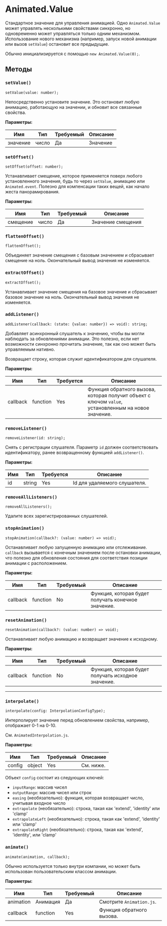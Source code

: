 # Animated.Value

Стандартное значение для управления анимацией. Одно `Animated.Value` может управлять несколькими свойствами синхронно, но одновременно может управляться только одним механизмом. Использование нового механизма (например, запуск новой анимации или вызов `setValue`) остановит все предыдущие.

Обычно инициализируется с помощью `new Animated.Value(0);`.

## Методы

### `setValue()`

```tsx
setValue(value: number);
```

Непосредственно установите значение. Это остановит любую анимацию, работающую на значении, и обновит все связанные свойства.

**Параметры:**

| Имя      | Тип   | Требуемый | Описание |
| -------- | ----- | --------- | -------- |
| значение | число | Да        | Значение |

### `setOffset()`

```tsx
setOffset(offset: number);
```

Устанавливает смещение, которое применяется поверх любого установленного значения, будь то через `setValue`, анимацию или `Animated.event`. Полезно для компенсации таких вещей, как начало жеста панорамирования.

**Параметры:**

| Имя      | Тип   | Требуемый | Описание          |
| -------- | ----- | --------- | ----------------- |
| смещение | число | Да        | Значение смещения |

### `flattenOffset()`

```tsx
flattenOffset();
```

Объединяет значение смещения с базовым значением и сбрасывает смещение на ноль. Окончательный вывод значения не изменяется.

### `extractOffset()`

```tsx
extractOffset();
```

Устанавливает значение смещения на базовое значение и сбрасывает базовое значение на ноль. Окончательный вывод значения не изменяется.

### `addListener()`

```tsx
addListener(callback: (state: {value: number}) => void): string;
```

Добавляет асинхронный слушатель к значению, чтобы вы могли наблюдать за обновлениями анимации. Это полезно, если нет возможности синхронно прочитать значение, так как оно может быть управляемым нативно.

Возвращает строку, которая служит идентификатором для слушателя.

**Параметры:**

| Имя      | Тип      | Требуется | Описание                                                                                            |
| -------- | -------- | --------- | --------------------------------------------------------------------------------------------------- |
| callback | function | Yes       | Функция обратного вызова, которая получит объект с ключом `value`, установленным на новое значение. |

### `removeListener()`

```tsx
removeListener(id: string);
```

Снять с регистрации слушателя. Параметр `id` должен соответствовать идентификатору, ранее возвращенному функцией `addListener()`.

**Параметры:**

| Имя | Тип    | Требуется | Описание                     |
| --- | ------ | --------- | ---------------------------- |
| id  | string | Yes       | Id для удаляемого слушателя. |

### `removeAllListeners()`

```tsx
removeAllListeners();
```

Удалите всех зарегистрированных слушателей.

### `stopAnimation()`

```tsx
stopAnimation(callback?: (value: number) => void);
```

Останавливает любую запущенную анимацию или отслеживание. `callback` вызывается с конечным значением после остановки анимации, что полезно для обновления состояния для соответствия позиции анимации с расположением.

**Параметры:**

| Имя      | Тип      | Требуемый | Описание                                           |
| -------- | -------- | --------- | -------------------------------------------------- |
| callback | function | No        | Функция, которая будет получать конечное значение. |

### `resetAnimation()`

```tsx
resetAnimation(callback?: (value: number) => void);
```

Останавливает любую анимацию и возвращает значение к исходному.

**Параметры:**

| Имя      | Тип      | Требуемый | Описание                                           |
| -------- | -------- | --------- | -------------------------------------------------- |
| callback | function | No        | Функция, которая будет получать исходное значение. |

---

### `interpolate()`

```tsx
interpolate(config: InterpolationConfigType);
```

Интерполирует значение перед обновлением свойства, например, отображает 0-1 на 0-10.

См. `AnimatedInterpolation.js`.

**Параметры:**

| Имя    | Тип    | Требуемый | Описание  |
| ------ | ------ | --------- | --------- |
| config | object | Yes       | См. ниже. |

Объект `config` состоит из следующих ключей:

-   `inputRange`: массив чисел
-   `outputRange`: массив чисел или строк
-   `easing` (необязательно): функция, которая возвращает число, учитывая входное число
-   `extrapolate` (необязательно): строка, такая как 'extend', 'identity' или 'clamp'
-   `extrapolateLeft` (необязательно): строка, такая как 'extend', 'identity' или 'clamp'
-   `extrapolateRight` (необязательно): строка, такая как 'extend', 'identity', или 'clamp'

### `animate()`

```tsx
animate(animation, callback);
```

Обычно используется только внутри компании, но может быть использован пользовательским классом анимации.

**Параметры:**

| Имя       | Тип      | Требуемый | Описание                  |
| --------- | -------- | --------- | ------------------------- |
| animation | Анимация | Да        | Смотрите `Animation.js`.  |
| callback  | function | Yes       | Функция обратного вызова. |

